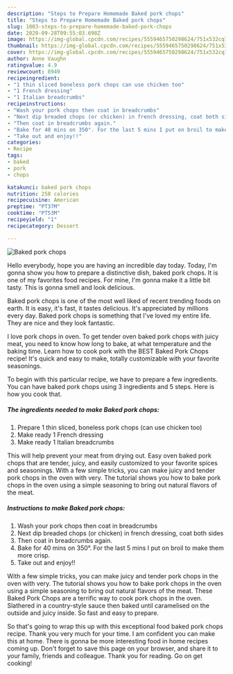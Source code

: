 ```yaml
---
description: "Steps to Prepare Homemade Baked pork chops"
title: "Steps to Prepare Homemade Baked pork chops"
slug: 1003-steps-to-prepare-homemade-baked-pork-chops
date: 2020-09-28T09:55:03.698Z
image: https://img-global.cpcdn.com/recipes/5559465750298624/751x532cq70/baked-pork-chops-recipe-main-photo.jpg
thumbnail: https://img-global.cpcdn.com/recipes/5559465750298624/751x532cq70/baked-pork-chops-recipe-main-photo.jpg
cover: https://img-global.cpcdn.com/recipes/5559465750298624/751x532cq70/baked-pork-chops-recipe-main-photo.jpg
author: Anne Vaughn
ratingvalue: 4.9
reviewcount: 8949
recipeingredient:
- "1 thin sliced boneless pork chops can use chicken too"
- "1 French dressing"
- "1 Italian breadcrumbs"
recipeinstructions:
- "Wash your pork chops then coat in breadcrumbs"
- "Next dip breaded chops (or chicken) in french dressing, coat both sides"
- "Then coat in breadcrumbs again."
- "Bake for 40 mins on 350°. For the last 5 mins I put on broil to make them more crisp."
- "Take out and enjoy!!"
categories:
- Recipe
tags:
- baked
- pork
- chops

katakunci: baked pork chops 
nutrition: 258 calories
recipecuisine: American
preptime: "PT37M"
cooktime: "PT53M"
recipeyield: "1"
recipecategory: Dessert

---
```



![Baked pork chops](https://img-global.cpcdn.com/recipes/5559465750298624/751x532cq70/baked-pork-chops-recipe-main-photo.jpg)

Hello everybody, hope you are having an incredible day today. Today, I'm gonna show you how to prepare a distinctive dish, baked pork chops. It is one of my favorites food recipes. For mine, I'm gonna make it a little bit tasty. This is gonna smell and look delicious.

Baked pork chops is one of the most well liked of recent trending foods on earth. It is easy, it's fast, it tastes delicious. It's appreciated by millions every day. Baked pork chops is something that I've loved my entire life. They are nice and they look fantastic.

I love pork chops in oven. To get tender oven baked pork chops with juicy meat, you need to know how long to bake, at what temperature and the baking time. Learn how to cook pork with the BEST Baked Pork Chops recipe! It&#39;s quick and easy to make, totally customizable with your favorite seasonings.


To begin with this particular recipe, we have to prepare a few ingredients. You can have baked pork chops using 3 ingredients and 5 steps. Here is how you cook that.

<!--inarticleads1-->

##### The ingredients needed to make Baked pork chops:

1. Prepare 1 thin sliced, boneless pork chops (can use chicken too)
1. Make ready 1 French dressing
1. Make ready 1 Italian breadcrumbs


This will help prevent your meat from drying out. Easy oven baked pork chops that are tender, juicy, and easily customized to your favorite spices and seasonings. With a few simple tricks, you can make juicy and tender pork chops in the oven with very. The tutorial shows you how to bake pork chops in the oven using a simple seasoning to bring out natural flavors of the meat. 

<!--inarticleads2-->

##### Instructions to make Baked pork chops:

1. Wash your pork chops then coat in breadcrumbs
1. Next dip breaded chops (or chicken) in french dressing, coat both sides
1. Then coat in breadcrumbs again.
1. Bake for 40 mins on 350°. For the last 5 mins I put on broil to make them more crisp.
1. Take out and enjoy!!


With a few simple tricks, you can make juicy and tender pork chops in the oven with very. The tutorial shows you how to bake pork chops in the oven using a simple seasoning to bring out natural flavors of the meat. These Baked Pork Chops are a terrific way to cook pork chops in the oven. Slathered in a country-style sauce then baked until caramelised on the outside and juicy inside. So fast and easy to prepare. 

So that's going to wrap this up with this exceptional food baked pork chops recipe. Thank you very much for your time. I am confident you can make this at home. There is gonna be more interesting food in home recipes coming up. Don't forget to save this page on your browser, and share it to your family, friends and colleague. Thank you for reading. Go on get cooking!
